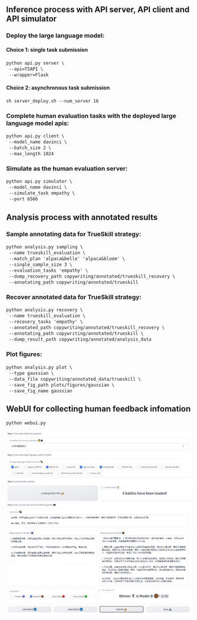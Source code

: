## Inference process with API server, API client and API simulator

### Deploy the large language model:

#### Choice 1: single task submission
```
python api.py server \
 --api=T5API \
 --wrapper=Flask
```

#### Choice 2: asynchronous task submission
```
sh server_deploy.sh --num_server 16
```

### Complete human evaluation tasks with the deployed large language model apis:
```
python api.py client \
 --model_name davinci \
 --batch_size 2 \
 --max_length 1024
```

### Simulate as the human evaluation server:
```
python api.py simulator \
 --model_name davinci \
 --simulate_task empathy \
 --port 6566
```

## Analysis process with annotated results

### Sample annotating data for TrueSkill strategy:
```
python analysis.py sampling \
 --name trueskill_evaluation \
 --match_plan 'alpaca&belle' 'alpaca&bloom' \
 --single_sample_size 3 \
 --evaluation_tasks 'empathy' \
 --dump_recovery_path copywriting/annotated/trueskill_recovery \
 --annotating_path copywriting/annotated/trueskill
```

### Recover annotated data for TrueSkill strategy:
```
python analysis.py recovery \
 --name trueskill_evaluation \
 --recovery_tasks 'empathy' \
 --annotated_path copywriting/annotated/trueskill_recovery \
 --annotating_path copywriting/annotated/trueskill \
 --dump_result_path copywriting/annotated/analysis_data
```

### Plot figures:
```
python analysis.py plot \
 --type gaussian \
 --data_file copywriting/annotated_data/trueskill \
 --save_fig_path plots/figures/gaussian \
 --save_fig_name gaussian
```

## WebUI for collecting human feedback infomation
```
python webui.py
```
![image](assets/figures/trueskill_annotation.png)